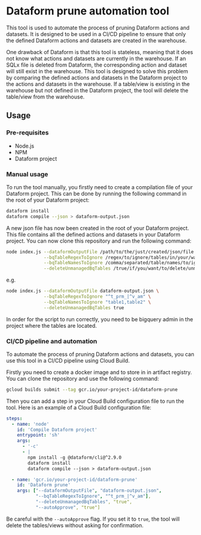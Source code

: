 # Dataform prune automation tool

This tool is used to automate the process of pruning Dataform actions and datasets. It is designed to be used in a CI/CD pipeline to ensure that only the defined Dataform actions and datasets are created in the warehouse.

One drawback of Dataform is that this tool is stateless, meaning that it does not know what actions and datasets are currently in the warehouse. If an SQLx file is deleted from Dataform, the corresponding action and dataset will still exist in the warehouse. This tool is designed to solve this problem by comparing the defined actions and datasets in the Dataform project to the actions and datasets in the warehouse. If a table/view is existing in the warehouse but not defined in the Dataform project, the tool will delete the table/view from the warehouse.


## Usage

### Pre-requisites

- Node.js
- NPM
- Dataform project

### Manual usage

To run the tool manually, you firstly need to create a compilation file of your Dataform project. This can be done by running the following command in the root of your Dataform project:

```sh
dataform install 
dataform compile --json > dataform-output.json
```

A new json file has now been created in the root of your Dataform project. This file contains all the defined actions and datasets in your Dataform project. You can now  clone this repository and run the following command:

```sh
node index.js --dataformOutputFile /path/to/the/just/created/json/file \
              --bqTableRegexToIgnore /regex/to/ignore/tables/in/your/warehouse \
              --bqTableNamesToIgnore /comma/separated/table/names/to/ignore/in/your/warehouse \
              --deleteUnmanagedBqTables /true/if/you/want/to/delete/unmanaged/tables/in/your/warehouse
```

e.g.

```sh
node index.js --dataformOutputFile dataform-output.json \
              --bqTableRegexToIgnore "^t_prm_|^v_am" \
              --bqTableNamesToIgnore "table1,table2" \
              --deleteUnmanagedBqTables true
```

In order for the script to run correctly, you need to be bigquery admin in the project where the tables are located.


### CI/CD pipeline and automation

To automate the process of pruning Dataform actions and datasets, you can use this tool in a CI/CD pipeline using Cloud Build. 

Firstly you need to create a docker image and to store in in artifact registry. You can clone the repository and use the following command:

```sh
gcloud builds submit --tag gcr.io/your-project-id/dataform-prune
```

Then you can add a step in your Cloud Build configuration file to run the tool. Here is an example of a Cloud Build configuration file:

```yaml
steps:
  - name: 'node'
    id: 'Compile Dataform project'
    entrypoint: 'sh'
    args:
      - '-c'
      - |
        npm install -g @dataform/cli@^2.9.0
        dataform install
        dataform compile --json > dataform-output.json

  - name: 'gcr.io/your-project-id/dataform-prune'
    id: 'Dataform prune'
    args: ["--dataformOutputFile", "dataform-output.json",
           "--bqTableRegexToIgnore", "^t_prm_|^v_am"],
           "--deleteUnmanagedBqTables", "true",
           "--autoApprove", "true"]
```

Be careful with the `--autoApprove` flag. If you set it to `true`, the tool will delete the tables/views without asking for confirmation.
